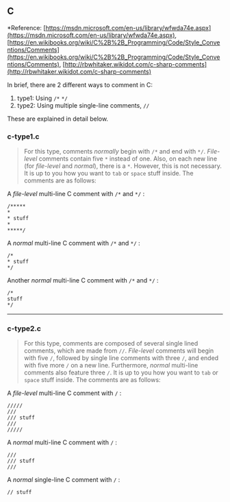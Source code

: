 ## C
*Reference: [https://msdn.microsoft.com/en-us/library/wfwda74e.aspx](https://msdn.microsoft.com/en-us/library/wfwda74e.aspx), [https://en.wikibooks.org/wiki/C%2B%2B_Programming/Code/Style_Conventions/Comments](https://en.wikibooks.org/wiki/C%2B%2B_Programming/Code/Style_Conventions/Comments), [http://rbwhitaker.wikidot.com/c-sharp-comments](http://rbwhitaker.wikidot.com/c-sharp-comments)

In brief, there are 2 different ways to comment in C:

1. type1: Using `/*` `*/`
2. type2: Using multiple single-line comments, `//`

These are explained in detail below.

### c-type1.c
> For this type, comments *normally* begin with `/*` and end with `*/`. *File-level* comments contain five `*` instead of one. Also, on each new line (for *file-level* and *normal*), there is a `*`. However, this is not necessary. It is up to you how you want to `tab` or `space` stuff inside. The comments are as follows:

A *file-level* multi-line C comment with `/*` and `*/` :

	/*****
	* 
	* stuff
	*
	*****/

A *normal* multi-line C comment with `/*` and `*/` :

	/*
	* stuff
	*/

Another *normal* multi-line C comment with `/*` and `*/` :

	/*
	stuff
	*/

----------------------------------
### c-type2.c
> For this type, comments are composed of several single lined comments, which are made from `//`. *File-level* comments will begin with five `/`, followed by  single line comments with three `/`, and ended with five more `/` on a new line. Furthermore, *normal* multi-line comments also feature three `/`. It is up to you how you want to `tab` or `space` stuff inside. The comments are as follows:

A *file-level* multi-line C comment with `/` :

	/////
	///
	/// stuff
	///
	/////

A *normal* multi-line C comment with `/` :
	
	///
	/// stuff
	///

A *normal* single-line C comment with `/` :

	// stuff